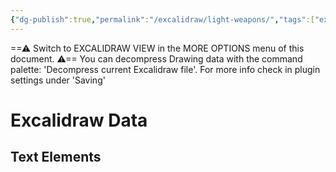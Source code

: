 ```yaml
---
{"dg-publish":true,"permalink":"/excalidraw/light-weapons/","tags":["excalidraw"],"created":"2025-01-10T22:35:22.443-05:00","updated":"2025-03-16T00:03:50.872-04:00"}
---
```


==⚠  Switch to EXCALIDRAW VIEW in the MORE OPTIONS menu of this document. ⚠== You can decompress Drawing data with the command palette: 'Decompress current Excalidraw file'. For more info check in plugin settings under 'Saving'


# Excalidraw Data

## Text Elements
